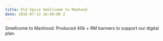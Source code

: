 ```yaml
---
title: Old Spice Smellcome to Manhood
date: 2016-07-13 16:49:00 Z
---
```


Smellcome to Manhood. Produced 40k + RM banners to support our digital plan.